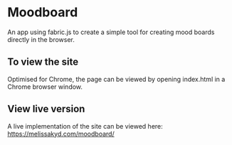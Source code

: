 # Moodboard

An app using fabric.js to create a simple tool for creating mood boards directly in the browser.

## To view the site

Optimised for Chrome, the page can be viewed by opening index.html in a Chrome browser window.

## View live version

A live implementation of the site can be viewed here:
https://melissakyd.com/moodboard/